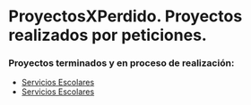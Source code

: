 ProyectosXPerdido.
Proyectos realizados por peticiones.
======================
### Proyectos terminados y en proceso de realización:
* [Servicios Escolares](https://github.com/JuanLugo316161013/ProyectosXPedido/tree/master/ServiciosEscolares)
* [Servicios Escolares](https://github.com/JuanLugo316161013/ProyectosXPedido/tree/master/Reversi)
